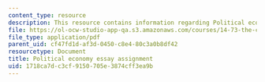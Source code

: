 ```yaml
---
content_type: resource
description: This resource contains information regarding Political economy
file: https://ol-ocw-studio-app-qa.s3.amazonaws.com/courses/14-73-the-challenge-of-world-poverty-spring-2011/1718ca7dc3cf9150705e3874cff3ea9b_MIT14_73S11_political.pdf
file_type: application/pdf
parent_uid: cf47fd1d-af3d-0450-c8e4-80c3a0b8df42
resourcetype: Document
title: Political economy essay assignment
uid: 1718ca7d-c3cf-9150-705e-3874cff3ea9b
---
```

